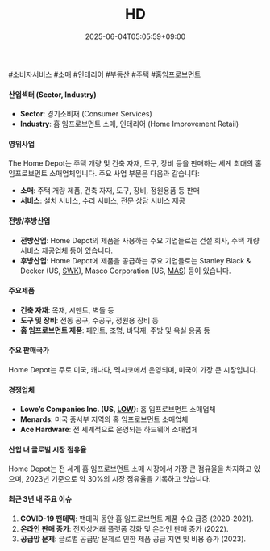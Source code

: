 ﻿---
title: "HD"
date: 2025-06-04T05:05:59+09:00
lastmod: 2025-06-04T05:05:59+09:00
type: docs
sidebar:
  open: true
weight: 401
---
<div style="display:none">
  <meta property="article:published_time" content="2025-06-03T20:05:59Z" />
  <meta property="article:modified_time" content="2025-06-03T20:05:59Z" />
</div>
#소비자서비스 #소매 #인테리어 #부동산 #주택 #홈임프로브먼트

#### 산업섹터 (Sector, Industry)

- **Sector**: 경기소비재 (Consumer Services)
- **Industry**: 홈 임프로브먼트 소매, 인테리어 (Home Improvement Retail)

#### 영위사업

The Home Depot는 주택 개량 및 건축 자재, 도구, 장비 등을 판매하는 세계 최대의 홈 임프로브먼트 소매업체입니다. 주요 사업 부문은 다음과 같습니다:

- **소매**: 주택 개량 제품, 건축 자재, 도구, 장비, 정원용품 등 판매
- **서비스**: 설치 서비스, 수리 서비스, 전문 상담 서비스 제공

#### 전방/후방산업

- **전방산업**: Home Depot의 제품을 사용하는 주요 기업들로는 건설 회사, 주택 개량 서비스 제공업체 등이 있습니다.
- **후방산업**: Home Depot에 제품을 공급하는 주요 기업들로는 Stanley Black & Decker (US, [SWK](/company-analysis/swk/)), Masco Corporation (US, [MAS](/company-analysis/mas/)) 등이 있습니다.

#### 주요제품

- **건축 자재**: 목재, 시멘트, 벽돌 등
- **도구 및 장비**: 전동 공구, 수공구, 정원용 장비 등
- **홈 임프로브먼트 제품**: 페인트, 조명, 바닥재, 주방 및 욕실 용품 등

#### 주요 판매국가

Home Depot는 주로 미국, 캐나다, 멕시코에서 운영되며, 미국이 가장 큰 시장입니다.

#### 경쟁업체

- **Lowe’s Companies Inc. (US, [LOW](/company-analysis/low/))**: 홈 임프로브먼트 소매업체
- **Menards**: 미국 중서부 지역의 홈 임프로브먼트 소매업체
- **Ace Hardware**: 전 세계적으로 운영되는 하드웨어 소매업체

#### 산업 내 글로벌 시장 점유율

Home Depot는 전 세계 홈 임프로브먼트 소매 시장에서 가장 큰 점유율을 차지하고 있으며, 2023년 기준으로 약 30%의 시장 점유율을 기록하고 있습니다.

#### 최근 3년 내 주요 이슈

1. **COVID-19 팬데믹**: 팬데믹 동안 홈 임프로브먼트 제품 수요 급증 (2020-2021).
2. **온라인 판매 증가**: 전자상거래 플랫폼 강화 및 온라인 판매 증가 (2022).
3. **공급망 문제**: 글로벌 공급망 문제로 인한 제품 공급 지연 및 비용 증가 (2023).
